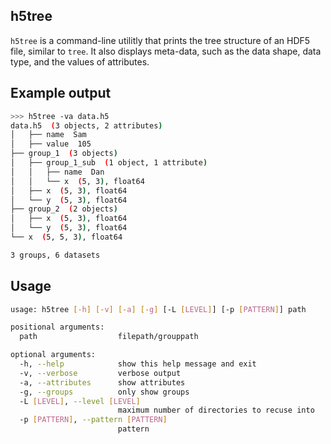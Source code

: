 ## h5tree
`h5tree` is a command-line utilitly that prints the tree structure of an HDF5 file, similar to `tree`.
It also displays meta-data, such as the data shape, data type, and the values of attributes.

## Example output
```bash
>>> h5tree -va data.h5                                                                                                                                       johnparker@MacBook-Pro
data.h5  (3 objects, 2 attributes)
│   ├── name  Sam
│   ├── value  105
├── group_1  (3 objects)
│   ├── group_1_sub  (1 object, 1 attribute)
│   │   ├── name  Dan
│   │   └── x  (5, 3), float64
│   ├── x  (5, 3), float64
│   └── y  (5, 3), float64
├── group_2  (2 objects)
│   ├── x  (5, 3), float64
│   └── y  (5, 3), float64
└── x  (5, 5, 3), float64

3 groups, 6 datasets
```

## Usage
```bash
usage: h5tree [-h] [-v] [-a] [-g] [-L [LEVEL]] [-p [PATTERN]] path

positional arguments:
  path                  filepath/grouppath

optional arguments:
  -h, --help            show this help message and exit
  -v, --verbose         verbose output
  -a, --attributes      show attributes
  -g, --groups          only show groups
  -L [LEVEL], --level [LEVEL]
                        maximum number of directories to recuse into
  -p [PATTERN], --pattern [PATTERN]
                        pattern
```
